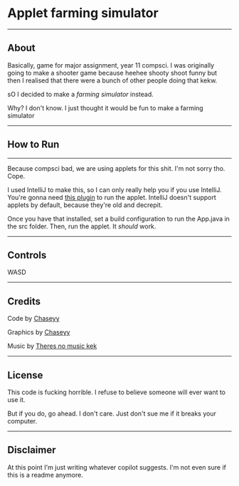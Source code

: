# Applet farming simulator

-----

## About

Basically, game for major assignment, year 11 compsci.
I was originally going to make a shooter game because heehee shooty shoot
funny but then I realised that there were a bunch of other people doing that
kekw.

sO I decided to make a *farming simulator* instead.

Why? I don't know. I just thought it would be fun to make a farming simulator

-----

## How to Run

-----

Because compsci bad, we are using applets for this shit. I'm not sorry tho. Cope.

I used IntelliJ to make this, so I can only really help you if you use IntelliJ.
You're gonna need [this plugin](https://plugins.jetbrains.com/plugin/13148-java-applets-support) to run the applet.
IntelliJ doesn't support applets by default, because they're old and decrepit.

Once you have that installed, set a build configuration to run the App.java in the src folder.
Then, run the applet. It *should* work.

-----

## Controls

WASD

-----

## Credits

Code by [Chaseyy](https://github.com/ActuallyChaseyy)

Graphics by [Chaseyy](https://github.com/ActuallyChaseyy)

Music by [Theres no music kek](https://www.youtube.com/watch?v=dQw4w9WgXcQ)

-----

## License

This code is fucking horrible. I refuse to believe someone will ever want to use it.

But if you do, go ahead. I don't care. Just don't sue me if it breaks your computer.

-----

## Disclaimer

At this point I'm just writing whatever copilot suggests. I'm not even sure if this is a readme anymore.